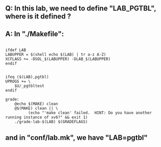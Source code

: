 ## Q: In this lab, we need to define "LAB_PGTBL", where is it defined ?
## A: In "./Makefile":
```make

ifdef LAB
LABUPPER = $(shell echo $(LAB) | tr a-z A-Z)
XCFLAGS += -DSOL_$(LABUPPER) -DLAB_$(LABUPPER)
endif


ifeq ($(LAB),pgtbl)
UPROGS += \
	$U/_pgtbltest
endif

grade:
	@echo $(MAKE) clean
	@$(MAKE) clean || \
          (echo "'make clean' failed.  HINT: Do you have another running instance of xv6?" && exit 1)
	./grade-lab-$(LAB) $(GRADEFLAGS)

```
## and in "conf/lab.mk", we have "LAB=pgtbl"